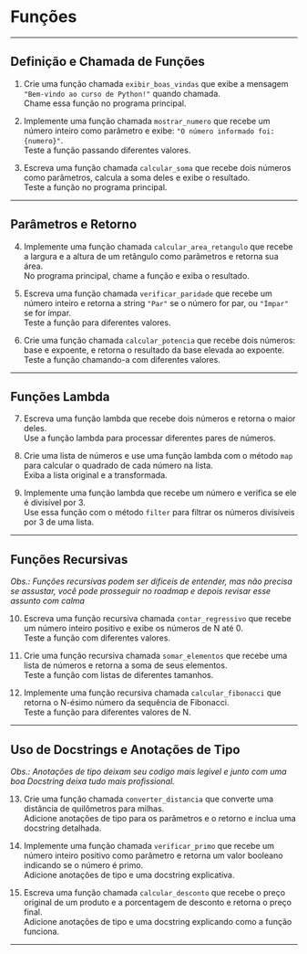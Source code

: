 # Funções

---

## Definição e Chamada de Funções

1. Crie uma função chamada `exibir_boas_vindas` que exibe a mensagem `"Bem-vindo ao curso de Python!"` quando chamada.  
Chame essa função no programa principal.
  
2. Implemente uma função chamada `mostrar_numero` que recebe um número inteiro como parâmetro e exibe: `"O número informado foi: {numero}"`.  
Teste a função passando diferentes valores.

3. Escreva uma função chamada `calcular_soma` que recebe dois números como parâmetros, calcula a soma deles e exibe o resultado.  
Teste a função no programa principal.

---

## Parâmetros e Retorno  

4. Implemente uma função chamada `calcular_area_retangulo` que recebe a largura e a altura de um retângulo como parâmetros e retorna sua área.  
No programa principal, chame a função e exiba o resultado.
 
5. Escreva uma função chamada `verificar_paridade` que recebe um número inteiro e retorna a string `"Par"` se o número for par, ou `"Ímpar"` se for ímpar.  
Teste a função para diferentes valores.

6. Crie uma função chamada `calcular_potencia` que recebe dois números: base e expoente, e retorna o resultado da base elevada ao expoente.  
Teste a função chamando-a com diferentes valores.

---

## Funções Lambda  

7. Escreva uma função lambda que recebe dois números e retorna o maior deles.  
Use a função lambda para processar diferentes pares de números.

8. Crie uma lista de números e use uma função lambda com o método `map` para calcular o quadrado de cada número na lista.  
Exiba a lista original e a transformada.

9. Implemente uma função lambda que recebe um número e verifica se ele é divisível por 3.  
Use essa função com o método `filter` para filtrar os números divisíveis por 3 de uma lista.

---

## Funções Recursivas 

*Obs.: Funções recursivas podem ser dificeis de entender, mas não precisa se assustar, você pode prosseguir no roadmap e depois revisar esse assunto com calma*

10. Escreva uma função recursiva chamada `contar_regressivo` que recebe um número inteiro positivo e exibe os números de N até 0.  
Teste a função com diferentes valores.
 
11. Crie uma função recursiva chamada `somar_elementos` que recebe uma lista de números e retorna a soma de seus elementos.  
Teste a função com listas de diferentes tamanhos.
 
12. Implemente uma função recursiva chamada `calcular_fibonacci` que retorna o N-ésimo número da sequência de Fibonacci.  
Teste a função para diferentes valores de N.

---

## Uso de Docstrings e Anotações de Tipo  

*Obs.: Anotações de tipo deixam seu codigo mais legivel e junto com uma boa Docstring deixa tudo mais profissional.*

13. Crie uma função chamada `converter_distancia` que converte uma distância de quilômetros para milhas.  
Adicione anotações de tipo para os parâmetros e o retorno e inclua uma docstring detalhada.
 
14. Implemente uma função chamada `verificar_primo` que recebe um número inteiro positivo como parâmetro e retorna um valor booleano indicando se o número é primo.  
Adicione anotações de tipo e uma docstring explicativa.

15. Escreva uma função chamada `calcular_desconto` que recebe o preço original de um produto e a porcentagem de desconto e retorna o preço final.  
Adicione anotações de tipo e uma docstring explicando como a função funciona.  

---